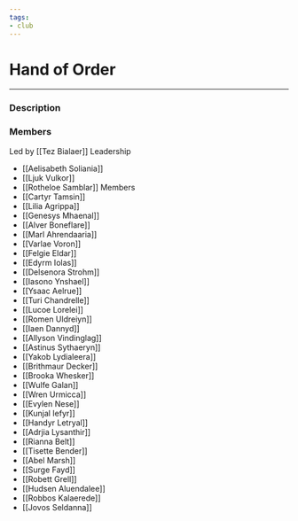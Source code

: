 ```yaml
---
tags:
- club
---
```

# Hand of Order
---
### Description

### Members
Led by [[Tez Bialaer]]
Leadership
- [[Aelisabeth Soliania]]
- [[Ljuk Vulkor]]
- [[Rotheloe Samblar]]
Members
- [[Cartyr Tamsin]]
- [[Lilia Agrippa]]
- [[Genesys Mhaenal]]
- [[Alver Boneflare]]
- [[Marl Ahrendaaria]]
- [[Varlae Voron]]
- [[Felgie Eldar]]
- [[Edyrm Iolas]]
- [[Delsenora Strohm]]
- [[Iasono Ynshael]]
- [[Ysaac Aelrue]]
- [[Turi Chandrelle]]
- [[Lucoe Lorelei]]
- [[Romen Uldreiyn]]
- [[Iaen Dannyd]]
- [[Allyson Vindinglag]]
- [[Astinus Sythaeryn]]
- [[Yakob Lydialeera]]
- [[Brithmaur Decker]]
- [[Brooka Whesker]]
- [[Wulfe Galan]]
- [[Wren Urmicca]]
- [[Evylen Nese]]
- [[Kunjal Iefyr]]
- [[Handyr Letryal]]
- [[Adrjia Lysanthir]]
- [[Rianna Belt]]
- [[Tisette Bender]]
- [[Abel Marsh]]
- [[Surge Fayd]]
- [[Robett Grell]]
- [[Hudsen Aluendalee]]
- [[Robbos Kalaerede]]
- [[Jovos Seldanna]]